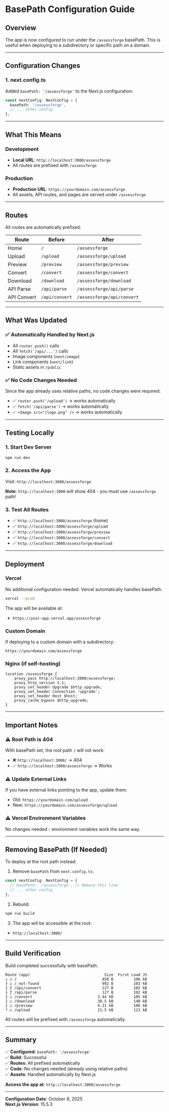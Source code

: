 # BasePath Configuration Guide

## Overview
The app is now configured to run under the `/assessforge` basePath. This is useful when deploying to a subdirectory or specific path on a domain.

---

## Configuration Changes

### 1. **next.config.ts**
Added `basePath: '/assessforge'` to the Next.js configuration:

```typescript
const nextConfig: NextConfig = {
  basePath: '/assessforge',
  // ... other config
};
```

---

## What This Means

### Development
- **Local URL**: `http://localhost:3000/assessforge`
- All routes are prefixed with `/assessforge`

### Production
- **Production URL**: `https://yourdomain.com/assessforge`
- All assets, API routes, and pages are served under `/assessforge`

---

## Routes

All routes are automatically prefixed:

| Route | Before | After |
|-------|--------|-------|
| Home | `/` | `/assessforge` |
| Upload | `/upload` | `/assessforge/upload` |
| Preview | `/preview` | `/assessforge/preview` |
| Convert | `/convert` | `/assessforge/convert` |
| Download | `/download` | `/assessforge/download` |
| API Parse | `/api/parse` | `/assessforge/api/parse` |
| API Convert | `/api/convert` | `/assessforge/api/convert` |

---

## What Was Updated

### ✅ **Automatically Handled by Next.js**
- All `router.push()` calls
- All `fetch('/api/...')` calls
- Image components (`next/image`)
- Link components (`next/link`)
- Static assets in `/public`

### ✅ **No Code Changes Needed**
Since the app already uses relative paths, no code changes were required:
- ✅ `router.push('/upload')` → works automatically
- ✅ `fetch('/api/parse')` → works automatically
- ✅ `<Image src="/logo.png" />` → works automatically

---

## Testing Locally

### 1. **Start Dev Server**
```bash
npm run dev
```

### 2. **Access the App**
Visit: `http://localhost:3000/assessforge`

**Note**: `http://localhost:3000` will show 404 - you must use `/assessforge` path!

### 3. **Test All Routes**
- ✅ `http://localhost:3000/assessforge` (home)
- ✅ `http://localhost:3000/assessforge/upload`
- ✅ `http://localhost:3000/assessforge/preview`
- ✅ `http://localhost:3000/assessforge/convert`
- ✅ `http://localhost:3000/assessforge/download`

---

## Deployment

### Vercel
No additional configuration needed. Vercel automatically handles basePath.

```bash
vercel --prod
```

The app will be available at:
- `https://your-app.vercel.app/assessforge`

### Custom Domain
If deploying to a custom domain with a subdirectory:
```
https://yourdomain.com/assessforge
```

### Nginx (if self-hosting)
```nginx
location /assessforge {
    proxy_pass http://localhost:3000/assessforge;
    proxy_http_version 1.1;
    proxy_set_header Upgrade $http_upgrade;
    proxy_set_header Connection 'upgrade';
    proxy_set_header Host $host;
    proxy_cache_bypass $http_upgrade;
}
```

---

## Important Notes

### ⚠️ **Root Path is 404**
With basePath set, the root path `/` will not work:
- ❌ `http://localhost:3000/` → 404
- ✅ `http://localhost:3000/assessforge` → Works

### ⚠️ **Update External Links**
If you have external links pointing to the app, update them:
- Old: `https://yourdomain.com/upload`
- New: `https://yourdomain.com/assessforge/upload`

### ⚠️ **Vercel Environment Variables**
No changes needed - environment variables work the same way.

---

## Removing BasePath (If Needed)

To deploy at the root path instead:

1. Remove `basePath` from `next.config.ts`:
```typescript
const nextConfig: NextConfig = {
  // basePath: '/assessforge', // Remove this line
  // ... other config
};
```

2. Rebuild:
```bash
npm run build
```

3. The app will be accessible at the root:
- `http://localhost:3000/`

---

## Build Verification

Build completed successfully with basePath:

```
Route (app)                                 Size  First Load JS
┌ ○ /                                      458 B         106 kB
├ ○ /_not-found                            992 B         103 kB
├ ƒ /api/convert                           127 B         102 kB
├ ƒ /api/parse                             127 B         102 kB
├ ○ /convert                             3.44 kB         105 kB
├ ○ /download                            38.5 kB         140 kB
├ ○ /preview                             4.21 kB         106 kB
└ ○ /upload                              21.5 kB         123 kB
```

All routes will be prefixed with `/assessforge` automatically.

---

## Summary

✅ **Configured**: `basePath: '/assessforge'`  
✅ **Build**: Successful  
✅ **Routes**: All prefixed automatically  
✅ **Code**: No changes needed (already using relative paths)  
✅ **Assets**: Handled automatically by Next.js  

**Access the app at**: `http://localhost:3000/assessforge`

---

**Configuration Date**: October 8, 2025  
**Next.js Version**: 15.5.3
